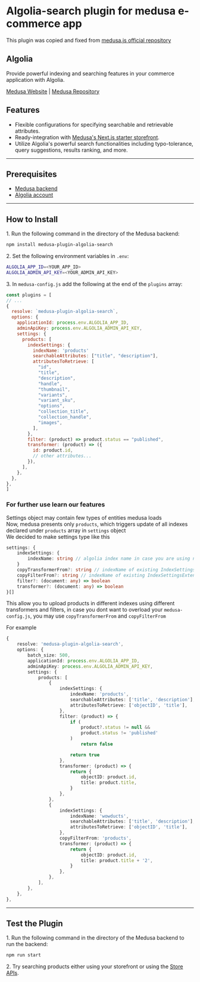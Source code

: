 # Algolia-search plugin for medusa e-commerce app

This plugin was copied and fixed from [medusa.js official repository](https://github.com/medusajs/medusa)

## Algolia

Provide powerful indexing and searching features in your commerce application with Algolia.

[Medusa Website](https://medusajs.com) | [Medusa Repository](https://github.com/medusajs/medusa)

## Features

- Flexible configurations for specifying searchable and retrievable attributes.
- Ready-integration with [Medusa's Next.js starter storefront](https://docs.medusajs.com/starters/nextjs-medusa-starter).
- Utilize Algolia's powerful search functionalities including typo-tolerance, query suggestions, results ranking, and more.

---

## Prerequisites

- [Medusa backend](https://docs.medusajs.com/development/backend/install)
- [Algolia account](https://www.algolia.com/)

---

## How to Install

1\. Run the following command in the directory of the Medusa backend:

  ```bash
  npm install medusa-plugin-algolia-search
  ```

2\. Set the following environment variables in `.env`:

  ```bash
  ALGOLIA_APP_ID=<YOUR_APP_ID>
  ALGOLIA_ADMIN_API_KEY=<YOUR_ADMIN_API_KEY>
  ```

3\. In `medusa-config.js` add the following at the end of the `plugins` array:

  ```js
const plugins = [
  // ...
  {
    resolve: `medusa-plugin-algolia-search`,
    options: {
      applicationId: process.env.ALGOLIA_APP_ID,
      adminApiKey: process.env.ALGOLIA_ADMIN_API_KEY,
      settings: {
        products: [
          indexSettings: {
            indexName: 'products'
            searchableAttributes: ["title", "description"],
            attributesToRetrieve: [
              "id",
              "title",
              "description",
              "handle",
              "thumbnail",
              "variants",
              "variant_sku",
              "options",
              "collection_title",
              "collection_handle",
              "images",
            ],
          },
          filter: (product) => product.status == "published",
          transformer: (product) => ({ 
            id: product.id, 
            // other attributes...
          }),
		],
      },
    },
  },
]
  ```

### For further use learn our features

Settings object may contain few types of entities medusa loads</br>
Now, medusa presents only `products`, which triggers update of all indexes declared under `products` array in `settings` object </br>
We decided to make settings type like this
```ts
settings: {
    indexSettings: {
        indexName: string // algolia index name in case you are using not `products` name for index, this property are value for copy(Transformer|Filter)From properties, if you are using `products` naming and want to copy methods from this settings, name it `products`. Must be unique value
    }
    copyTransformerFrom?: string // indexName of existing IndexSettingsExtended array, transformer of which will be used, otherwise itself declared transformer be used
    copyFilterFrom?: string // indexName of existing IndexSettingsExtended array, filter of which will be used, otherwise itself declared filter be used
    filter?: (document: any) => boolean
	transformer?: (document: any) => boolean
}[]
```
This allow you to upload products in different indexes using different transformers and filters, in case you dont want to overload your `medusa-config.js`, you may use `copyTransformerFrom` and `copyFilterFrom` </br>

For example
```ts
{
	resolve: 'medusa-plugin-algolia-search',
	options: {
		batch_size: 500,
		applicationId: process.env.ALGOLIA_APP_ID,
		adminApiKey: process.env.ALGOLIA_ADMIN_API_KEY,
		settings: {
			products: [
				{
					indexSettings: {
						indexName: 'products',
						searchableAttributes: ['title', 'description'],
						attributesToRetrieve: ['objectID', 'title'],
					},
					filter: (product) => {
						if (
							product?.status != null &&
							product.status != 'published'
						)
							return false

						return true
					},
					transformer: (product) => {
						return {
							objectID: product.id,
							title: product.title,
						}
					},
				},
				{
					indexSettings: {
						indexName: 'wowducts',
						searchableAttributes: ['title', 'description'],
						attributesToRetrieve: ['objectID', 'title'],
					},
					copyFilterFrom: 'products',
					transformer: (product) => {
						return {
							objectID: product.id,
							title: product.title + '2',
						}
					},
				},
			],
		},
	},
},
```

---

## Test the Plugin

1\. Run the following command in the directory of the Medusa backend to run the backend:

  ```bash
  npm run start
  ```

2\. Try searching products either using your storefront or using the [Store APIs](https://docs.medusajs.com/api/store#tag/Product/operation/PostProductsSearch).

